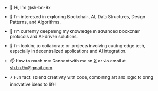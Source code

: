 
- 👋 Hi, I’m @sh-bn-9x
- 👀 I’m interested in exploring Blockchain, AI, Data Structures, Design Patterns, and Algorithms.
- 🌱 I’m currently deepening my knowledge in advanced blockchain protocols and AI-driven solutions.
- 💞️ I’m looking to collaborate on projects involving cutting-edge tech, especially in decentralized applications and AI integration.
- 📫 How to reach me: Connect with me on [X](https://x.com/ShBn9x) or via email at sh.bn.9x@gmail.com.

- ⚡ Fun fact: I blend creativity with code, combining art and logic to bring innovative ideas to life!

<!---
sh-bn-9x/sh-bn-9x is a ✨ special ✨ repository because its `README.md` (this file) appears on your GitHub profile.
You can click the Preview link to take a look at your changes.
--->

<!---
- 👋 Hi, I’m @sh-bn-9x
- 👀 I’m interested in ...
- 🌱 I’m currently learning ...
- 💞️ I’m looking to collaborate on ...
- 📫 How to reach me ...
- 😄 Pronouns: ...
- ⚡ Fun fact: ...

<!---
sh-bn-9x/sh-bn-9x is a ✨ special ✨ repository because its `README.md` (this file) appears on your GitHub profile.
You can click the Preview link to take a look at your changes.
--->
